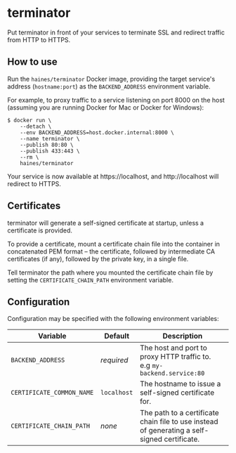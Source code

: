 # terminator

Put terminator in front of your services to terminate SSL and redirect traffic from HTTP to HTTPS.

## How to use

Run the `haines/terminator` Docker image, providing the target service's address (`hostname:port`) as the `BACKEND_ADDRESS` environment variable.

For example, to proxy traffic to a service listening on port 8000 on the host (assuming you are running Docker for Mac or Docker for Windows):

```console
$ docker run \
    --detach \
    --env BACKEND_ADDRESS=host.docker.internal:8000 \
    --name terminator \
    --publish 80:80 \
    --publish 433:443 \
    --rm \
    haines/terminator
```

Your service is now available at https://localhost, and http://localhost will redirect to HTTPS.

## Certificates

terminator will generate a self-signed certificate at startup, unless a certificate is provided.

To provide a certificate, mount a certificate chain file into the container in concatenated PEM format – the certificate, followed by intermediate CA certificates (if any), followed by the private key, in a single file.

Tell terminator the path where you mounted the certificate chain file by setting the `CERTIFICATE_CHAIN_PATH` environment variable.

## Configuration

Configuration may be specified with the following environment variables:

| Variable | Default | Description |
| --- | --- | --- |
| `BACKEND_ADDRESS` | _required_ | The host and port to proxy HTTP traffic to.<br>e.g `my-backend.service:80` |
| `CERTIFICATE_COMMON_NAME` | `localhost` | The hostname to issue a self-signed certificate for. |
| `CERTIFICATE_CHAIN_PATH` | _none_ | The path to a certificate chain file to use instead of generating a self-signed certificate. |
